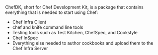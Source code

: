 ChefDK, short for Chef Development Kit, is a package that contains
everything that is needed to start using Chef:

-   Chef Infra Client
-   chef and knife command line tools
-   Testing tools such as Test Kitchen, ChefSpec, and Cookstyle
-   Chef InSpec
-   Everything else needed to author cookbooks and upload them to the
    Chef Infra Server